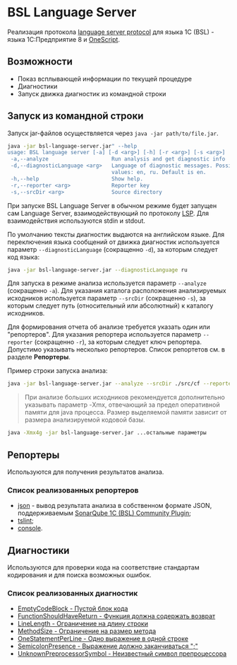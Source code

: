 # BSL Language Server

Реализация протокола [language server protocol](https://microsoft.github.io/language-server-protocol/) для языка 1C (BSL) - языка 1С:Предприятие 8 и [OneScript](http://oscript.io).

## Возможности

* Показ всплывающей информации по текущей процедуре
* Диагностики
* Запуск движка диагностик из командной строки

## Запуск из командной строки

Запуск jar-файлов осуществляется через `java -jar path/to/file.jar`.

```sh
java -jar bsl-language-server.jar" --help
usage: BSL language server [-a] [-d <arg>] [-h] [-r <arg>] [-s <arg>]
 -a,--analyze                    Run analysis and get diagnostic info
 -d,--diagnosticLanguage <arg>   Language of diagnostic messages. Possible
                                 values: en, ru. Default is en.
 -h,--help                       Show help.
 -r,--reporter <arg>             Reporter key
 -s,--srcDir <arg>               Source directory
```

При запуске BSL Language Server в обычном режиме будет запущен сам Language Server, взаимодействующий по протоколу [LSP](https://microsoft.github.io/language-server-protocol/). Для взаимодействия используются stdin и stdout.

По умолчанию тексты диагностик выдаются на английском языке. Для переключения языка сообщений от движка диагностик используется параметр `--diagnosticLanguage` (сокращенно `-d`), за которым следует код языка:

```sh
java -jar bsl-language-server.jar --diagnosticLanguage ru
```

Для запуска в режиме анализа используется параметр `--analyze` (сокращенно `-a`). Для указания каталога расположения анализируемых исходников используется параметр `--srcDir` (сокращенно `-s`), за которым следует путь (относительный или абсолютный) к каталогу исходников.

Для формирования отчета об анализе требуется указать один или "репортеров". Для указания репортера используется параметр `--reporter` (сокращенно `-r`), за которым следует ключ репортера. Допустимо указывать несколько репортеров. Список репортетов см. в разделе **Репортеры**.

Пример строки запуска анализа:

```sh
java -jar bsl-language-server.jar --analyze --srcDir ./src/cf --reporter json
```

> При анализе больших исходников рекомендуется дополнительно указывать параметр -Xmx, отвечающий за предел оперативной памяти для java процесса. Размер выделяемой памяти зависит от размера анализируемой кодовой базы.

```sh
java -Xmx4g -jar bsl-language-server.jar ...остальные параметры
```

## Репортеры

Используются для получения результатов анализа.

### Список реализованных репортеров

* [json](reporters/json.md) - вывод результата анализа в собственном формате JSON, поддерживаемым [SonarQube 1C (BSL) Community Plugin](https://github.com/1c-syntax/sonar-bsl-plugin-community);
* [tslint](reporters/tslint.md);
* [console](reporters/console.md).

## Диагностики

Используются для проверки кода на соответствие стандартам кодирования и для поиска возможных ошибок.

### Список реализованных диагностик

* [EmptyCodeBlock - Пустой блок кода](diagnostics/EmptyCodeBlock.md)
* [FunctionShouldHaveReturn - Функция должна содержать возврат](diagnostics/FunctionShouldHaveReturn.md)
* [LineLength - Ограничение на длину строки](diagnostics/LineLength.md)
* [MethodSize - Ограничение на размер метода](diagnostics/MethodSize.md)
* [OneStatementPerLine - Одно выражение в одной строке](diagnostics/OneStatementPerLine.md)
* [SemicolonPresence - Выражение должно заканчиваться ";"](diagnostics/SemicolonPresence.md)
* [UnknownPreprocessorSymbol - Неизвестный символ препроцессора](diagnostics/UnknownPreprocessorSymbol.md)
